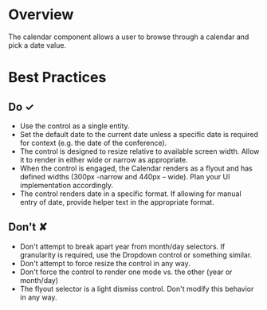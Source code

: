 # Overview
The calendar component allows a user to browse through a calendar and pick a date value.


# Best Practices

## Do &#10003;
- Use the control as a single entity.
- Set the default date to the current date unless a specific date is required for context (e.g. the date of the conference).
- The control is designed to resize relative to available screen width. Allow it to render in either wide or narrow as appropriate.
- When the control is engaged, the Calendar renders as a flyout and has defined widths (300px -narrow and 440px – wide). Plan your UI implementation accordingly.
- The control renders date in a specific format. If allowing for manual entry of date, provide helper text in the appropriate format.

## Don't &#10008;
- Don&#39;t attempt to break apart year from month&#x2F;day selectors. If granularity is required, use the Dropdown control or something similar.
- Don&#39;t attempt to force resize the control in any way.
- Don&#39;t force the control to render one mode vs. the other (year or month&#x2F;day)
- The flyout selector is a light dismiss control. Don&#39;t modify this behavior in any way.